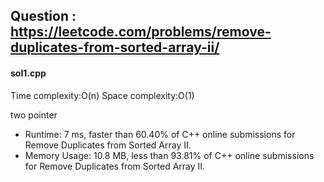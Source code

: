 ## Question : https://leetcode.com/problems/remove-duplicates-from-sorted-array-ii/

#### sol1.cpp
Time complexity:O(n)
Space complexity:O(1)

two pointer

* Runtime: 7 ms, faster than 60.40% of C++ online submissions for Remove Duplicates from Sorted Array II.
* Memory Usage: 10.8 MB, less than 93.81% of C++ online submissions for Remove Duplicates from Sorted Array II.
